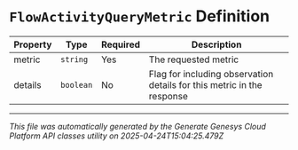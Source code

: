 # `FlowActivityQueryMetric` Definition

| Property | Type | Required | Description |
|----------|------|----------|-------------|
| metric | `string` | Yes | The requested metric |
| details | `boolean` | No | Flag for including observation details for this metric in the response |

---

*This file was automatically generated by the Generate Genesys Cloud Platform API classes utility on 2025-04-24T15:04:25.479Z*